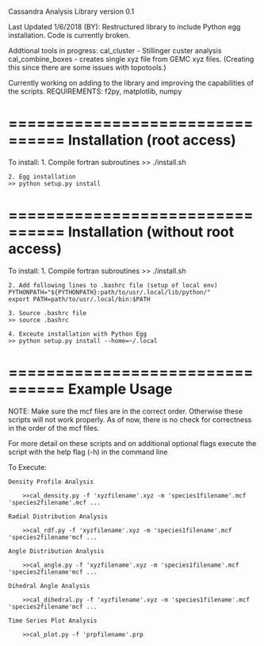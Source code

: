 <!---
==============================================================
   ____    _    ____ ____    _    _   _ ____  ____      _    
  / ___|  / \  / ___/ ___|  / \  | \ | |  _ \|  _ \    / \   
 | |     / _ \ \___ \___ \ / _ \ |  \| | | | | |_) |  / _ \  
 | |___ / ___ \ ___) |__) / ___ \| |\  | |_| |  _ <  / ___ \ 
  \____/_/   \_\____/____/_/   \_\_| \_|____/|_| \_\/_/   \_\
    / \   _ __   __ _| |_   _ ___(_)___                      
   / _ \ | '_ \ / _` | | | | / __| / __|                     
  / ___ \| | | | (_| | | |_| \__ \ \__ \                     
 /_/   \_\_| |_|\__,_|_|\__, |___/_|___/                     
 | |   (_) |__  _ __ __ |___/_ _   _                         
 | |   | | '_ \| '__/ _` | '__| | | |                        
 | |___| | |_) | | | (_| | |  | |_| |                        
 |_____|_|_.__/|_|  \__,_|_|   \__, |                        
                               |___/             
==============================================================
-->
Cassandra Analysis Library
version 0.1

Last Updated 1/6/2018 (BY): Restructured library to include Python egg installation. Code is currently broken.

Addtional tools in progress:
	cal_cluster - Stillinger custer analysis
	cal_combine_boxes - creates single xyz file from GEMC xyz files. 
		(Creating this since there are some issues with topotools.)

Currently working on adding to the library and improving the capabilities of the scripts.
REQUIREMENTS: f2py, matplotlib, numpy


================================
Installation (root access)
================================

To install:
	1. Compile fortran subroutines
	>> ./install.sh

	2. Egg installation 
	>> python setup.py install

================================
Installation (without root access)
================================

To install:
	1. Compile fortran subroutines
	>> ./install.sh

	2. Add following lines to .bashrc file (setup of local env)
	PYTHONPATH="${PYTHONPATH}:path/to/usr/.local/lib/python/"
	export PATH=path/to/usr/.local/bin:$PATH

	3. Source .bashrc file
	>> source .bashrc

	4. Exceute installation with Python Egg
	>> python setup.py install --home=~/.local


================================
Example Usage
================================
NOTE: Make sure the mcf files are in the correct order. Otherwise these scripts will not
work properly. As of now, there is no check for correctness in the order of the mcf files.

For more detail on these scripts and on additional optional flags execute the script with the
help flag (-h) in the command line


To Execute:

	Density Profile Analysis

		>>cal_density.py -f 'xyzfilename'.xyz -m 'species1filename'.mcf 'species2filename'.mcf ... 

	Radial Distribution Analysis

		>>cal_rdf.py -f 'xyzfilename'.xyz -m 'species1filename'.mcf 'species2filename'mcf ...

	Angle Distribution Analysis

		>>cal_angle.py -f 'xyzfilename'.xyz -m 'species1filename'.mcf 'species2filename'mcf ...
	
	Dihedral Angle Analysis

		>>cal_dihedral.py -f 'xyzfilename'.xyz -m 'species1filename'.mcf 'species2filename'mcf ...

	Time Series Plot Analysis

		>>cal_plot.py -f 'prpfilename'.prp


